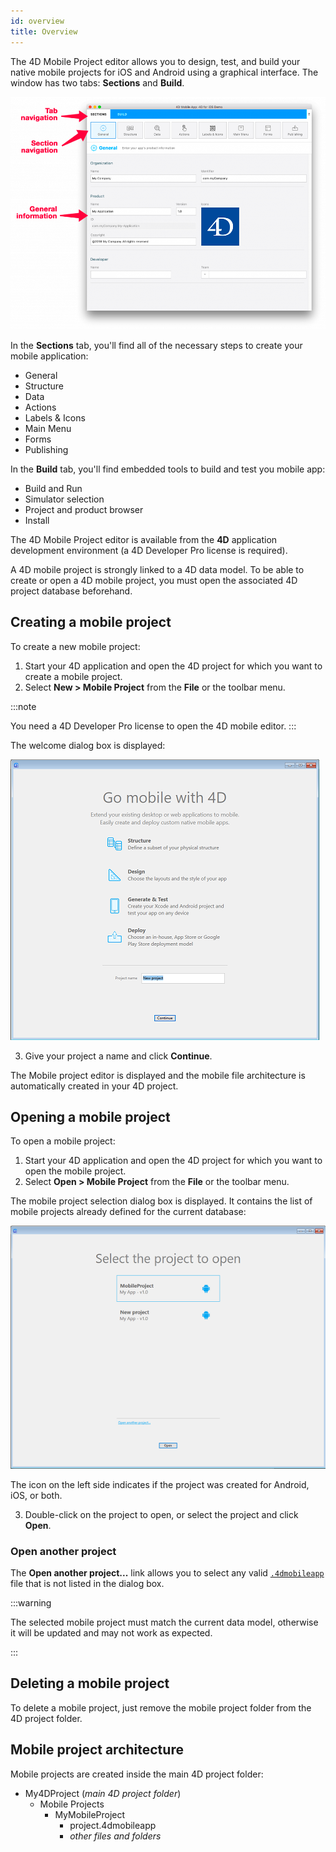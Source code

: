 ```yaml
---
id: overview
title: Overview
---
```



The 4D Mobile Project editor allows you to design, test, and build your native mobile projects for iOS and Android using a graphical interface. The window has two tabs: **Sections** and **Build**.

![General section](img/General-section-4D-for-iOS.png)

In the **Sections** tab, you'll find all of the necessary steps to create your mobile application:

* General
* Structure
* Data
* Actions
* Labels & Icons
* Main Menu
* Forms
* Publishing

In the **Build** tab, you'll find embedded tools to build and test you mobile app:

* Build and Run 
* Simulator selection
* Project and product browser
* Install 

The 4D Mobile Project editor is available from the **4D** application development environment (a 4D Developer Pro license is required). 

A 4D mobile project is strongly linked to a 4D data model. To be able to create or open a 4D mobile project, you must open the associated 4D project database beforehand.  


## Creating a mobile project

To create a new mobile project:

1. Start your 4D application and open the 4D project for which you want to create a mobile project.
2. Select **New > Mobile Project** from the **File** or the toolbar menu.

:::note

You need a 4D Developer Pro license to open the 4D mobile editor.
:::

The welcome dialog box is displayed:

![Project Name](img/new-project.png)

3. Give your project a name and click **Continue**.

The Mobile project editor is displayed and the mobile file architecture is automatically created in your 4D project.  

## Opening a mobile project

To open a mobile project:

1. Start your 4D application and open the 4D project for which you want to open the mobile project.
2. Select **Open > Mobile Project** from the **File** or the toolbar menu.

The mobile project selection dialog box is displayed. It contains the list of mobile projects already defined for the current database:

![Project Name](img/select-project.png)

The icon on the left side indicates if the project was created for Android, iOS, or both. 

3. Double-click on the project to open, or select the project and click **Open**.

### Open another project

The **Open another project...** link allows you to select any valid [`.4dmobileapp`](#mobile-project-architecture) file that is not listed in the dialog box.

:::warning

The selected mobile project must match the current data model, otherwise it will be updated and may not work as expected.

::: 

## Deleting a mobile project

To delete a mobile project, just remove the mobile project folder from the 4D project folder. 


## Mobile project architecture

Mobile projects are created inside the main 4D project folder:

- My4DProject (*main 4D project folder*)
	+ Mobile Projects
		* MyMobileProject
			- project.4dmobileapp
			- *other files and folders*


